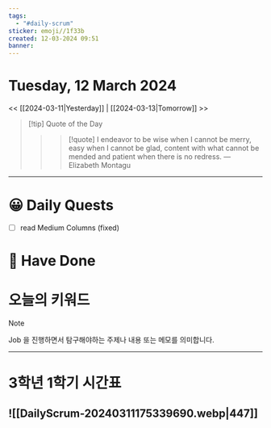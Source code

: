```yaml
---
tags:
  - "#daily-scrum"
sticker: emoji//1f33b
created: 12-03-2024 09:51
banner:
---
```

# Tuesday, 12 March 2024
<< [[2024-03-11|Yesterday]] | [[2024-03-13|Tomorrow]] >>

> [!tip] Quote of the Day  
> > > [!quote] I endeavor to be wise when I cannot be merry, easy when I cannot be glad, content with what cannot be mended and patient when there is no redress.
> — Elizabeth Montagu

---

#  😀 Daily Quests
- [ ] read Medium Columns (fixed)


# 🙂 Have Done



# 오늘의 키워드

> [!NOTE]
> Job 을 진행하면서 탐구해야하는 주제나 내용 또는 메모를 의미합니다.


---

# 3학년 1학기 시간표

![[DailyScrum-20240311175339690.webp|447]]
---

